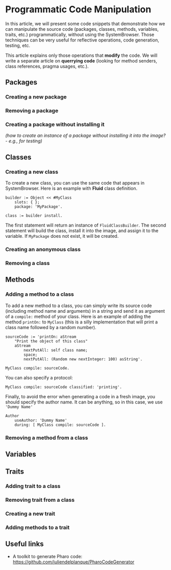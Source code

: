 # Programmatic Code Manipulation

In this article, we will present some code snippets that demonstrate how we can manipulate the source code (packages, classes, methods, variables, traits, etc.) programmatically, without using the SystemBrowser. Those techniques can be very useful for reflective operations, code generation, testing, etc.

This article explains only those operations that **modify** the code. We will write a separate article on **querrying code** (looking for method senders, class references, pragma usages, etc.).

## Packages

### Creating a new package

### Removing a package

### Creating a package without installing it

_(how to create an instance of a package without installing it into the image? - e.g., for testing)_

## Classes

### Creating a new class

To create a new class, you can use the same code that appears in SystemBrowser. Here is an example with **Fluid** class definition.

```st
builder := Object << #MyClass	slots: { };	package: 'MyPackage'.	class := builder install.
```

The first statement will return an instance of `FluidClassBuilder`. The second statement will build the class, install it into the image, and assign it to the variable. If `MyPackage` does not exist, it will be created.

### Creating an anonymous class

### Removing a class

## Methods

### Adding a method to a class

To add a new method to a class, you can simply write its source code (including method name and arguments) in a string and send it as argument of a `compile:` method of your class. Here is an example of adding the method `printOn:` to `MyClass` (this is a silly implementation that will print a class name followed by a random number).

```st
sourceCode := 'printOn: aStream	"Print the object of this class"	aStream	    nextPutAll: self class name;	    space;	    nextPutAll: (Random new nextInteger: 100) asString'.

MyClass compile: sourceCode.
```

You can also specify a protocol:

```st
MyClass compile: sourceCode classified: 'printing'.
```

Finally, to avoid the error when generating a code in a fresh image, you should specify the author name. It can be anything, so in this case, we use `'Dummy Name'`

```st
Author 
    useAuthor: 'Dummy Name'
    during: [ MyClass compile: sourceCode ].
```

### Removing a method from a class

## Variables

## Traits

### Adding trait to a class

### Removing trait from a class

### Creating a new trait

### Adding methods to a trait

## Useful links

- A toolkit to generate Pharo code: <https://github.com/juliendelplanque/PharoCodeGenerator>